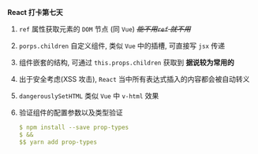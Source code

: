 **React 打卡第七天**

1. `ref` 属性获取元素的 `DOM` 节点 (同 `Vue`)  ~~*能不用`ref` 就不用*~~

2. `porps.children` 自定义组件, 类似 `Vue` 中的插槽, 可直接写 `jsx` 传递

3. 组件嵌套的结构, 可通过 `this.props.children` 获取到    **据说较为常用的**

4. 出于安全考虑(XSS 攻击), `React` 当中所有表达式插入的内容都会被自动转义

5. `dangerouslySetHTML` 类似 `Vue` 中 `v-html` 效果

6. 验证组件的配置参数以及类型验证

   ```yaml
   $ npm install --save prop-types
   $ &&
   $$ yarn add prop-types
   ```
